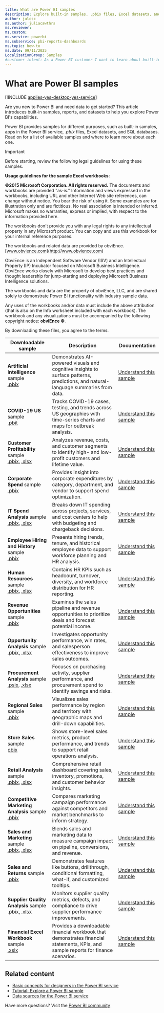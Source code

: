 ```yaml
---
title: What are Power BI samples
description: Explore built-in samples, .pbix files, Excel datasets, and SQL databases in Power BI to learn its functionality and get started quickly.
author: julcsc
ms.author: juliacawthra
ms.reviewer: 
ms.custom:
ms.service: powerbi
ms.subservice: pbi-reports-dashboards
ms.topic: how-to
ms.date: 09/11/2025
LocalizationGroup: Samples
#customer intent: As a Power BI customer I want to learn about built-in samples and apps in Power BI.
---
```

# What are Power BI samples

[!INCLUDE [applies-yes-desktop-yes-service](../includes/applies-yes-desktop-yes-service.md)]

Are you new to Power BI and need data to get started? This article introduces built-in samples, reports, and datasets to help you explore Power BI's capabilities.

Power BI provides samples for different purposes, such as built-in samples, apps in the Power BI service, *.pbix* files, Excel datasets, and SQL databases. Read on for a list of available samples and where to learn more about each one.

> [!IMPORTANT]
> Before starting, review the following legal guidelines for using these samples.
>
> **Usage guidelines for the sample Excel workbooks:**
>
> **&copy;2015 Microsoft Corporation. All rights reserved.** The documents and workbooks are provided "as-is." Information and views expressed in the workbooks, including URL and other Internet Web site references, can change without notice. You bear the risk of using it. Some examples are for illustration only and are fictitious. No real association is intended or inferred. Microsoft makes no warranties, express or implied, with respect to the information provided here.
>
> The workbooks don't provide you with any legal rights to any intellectual property in any Microsoft product. You can copy and use this workbook for your internal reference purposes.
>
> The workbooks and related data are provided by obviEnce. [www.obvience.com](http://www.obvience.com)
>
> ObviEnce is an Independent Software Vendor (ISV) and an Intellectual Property (IP) Incubator focused on Microsoft Business Intelligence. ObviEnce works closely with Microsoft to develop best practices and thought leadership for jump-starting and deploying Microsoft Business Intelligence solutions.
>
> The workbooks and data are the property of obviEnce, LLC, and are shared solely to demonstrate Power BI functionality with industry sample data.
>
> Any uses of the workbooks and/or data must include the above attribution (that is also on the Info worksheet included with each workbook). The workbook and any visualizations must be accompanied by the following copyright notice: **obviEnce &copy;**.
>
> By downloading these files, you agree to the terms.

| Downloadable sample | Description | Documentation |
|---|---|---|
| **Artificial Intelligence** sample<br> [.pbix](https://github.com/microsoft/powerbi-desktop-samples/blob/main/Sample%Reports/Artificial%Intelligence%Sample.pbix) | Demonstrates AI-powered visuals and cognitive insights to surface patterns, predictions, and natural-language summaries from data. | [Understand this sample](sample-artificial-intelligence.md) |
| **COVID-19 US** sample<br> [.pbit](https://github.com/microsoft/powerbi-desktop-samples/blob/main/powerbi-service-samples/COVID-19%20US%20Tracking%20Sample.pbit) | Tracks COVID-19 cases, testing, and trends across US geographies with time-series charts and maps for outbreak analysis. | [Understand this sample](sample-covid-19-us.md) |
| **Customer Profitability** sample<br> [.pbix](https://download.microsoft.com/download/6/A/9/6A93FD6E-CBA5-40BD-B42E-4DCAE8CDD059/Customer%20Profitability%20Sample%20PBIX.pbix), [.xlsx](https://github.com/microsoft/powerbi-desktop-samples/blob/main/powerbi-service-samples/Customer%20Profitability%20Sample-no-PV.xlsx) | Analyzes revenue, costs, and customer segments to identify high- and low-profit customers and lifetime value. | [Understand this sample](sample-customer-profitability.md) |
| **Corporate Spend** sample<br> [.pbix](https://github.com/microsoft/powerbi-desktop-samples/blob/main/new-power-bi-service-samples/Corporate%20Spend.pbix)| Provides insight into corporate expenditures by category, department, and vendor to support spend optimization. | [Understand this sample](sample-corporate-spend.md) |
| **IT Spend Analysis** sample<br> [.pbix](https://download.microsoft.com/download/E/9/8/E98CEB6D-CEBB-41CF-BA2B-1A1D61B27D87/IT%20Spend%20Analysis%20Sample%20PBIX.pbix), [.xlsx](https://github.com/microsoft/powerbi-desktop-samples/blob/main/powerbi-service-samples/IT%20Spend%20Analysis%20Sample-no-PV.xlsx) | Breaks down IT spending across projects, services, and cost centers to help with budgeting and chargeback decisions. | [Understand this sample](sample-it-spend.md) |
| **Employee Hiring and History** sample<br> [.pbix](https://github.com/microsoft/powerbi-desktop-samples/blob/main/new-power-bi-service-samples/Employee%20Hiring%20and%20History.pbix)| Presents hiring trends, tenure, and historical employee data to support workforce planning and HR analysis. | [Understand this sample](sample-employee-hiring-history.md) |
| **Human Resources** sample<br> [.pbix](https://download.microsoft.com/download/6/9/5/69503155-05A5-483E-829A-F7B5F3DD5D27/Human%20Resources%20Sample%20PBIX.pbix), [.xlsx](https://github.com/microsoft/powerbi-desktop-samples/blob/main/powerbi-service-samples/Human%20Resources%20Sample-no-PV.xlsx)| Contains HR KPIs such as headcount, turnover, diversity, and workforce distribution for HR reporting. | [Understand this sample](sample-human-resources.md) |
| **Revenue Opportunities** sample<br> [.pbix](https://github.com/microsoft/powerbi-desktop-samples/blob/main/new-power-bi-service-samples/Revenue%20Opportunities.pbix)| Examines the sales pipeline and revenue opportunities to prioritize deals and forecast potential income. | [Understand this sample](sample-revenue-opportunities.md) |
| **Opportunity Analysis** sample<br> [.pbix](https://download.microsoft.com/download/9/1/5/915ABCFA-7125-4D85-A7BD-05645BD95BD8/Opportunity%20Analysis%20Sample%20PBIX.pbix), [.xlsx](https://github.com/microsoft/powerbi-desktop-samples/blob/main/powerbi-service-samples/Opportunity%20Tracking%20Sample%20no%20PV.xlsx)| Investigates opportunity performance, win rates, and salesperson effectiveness to improve sales outcomes. | [Understand this sample](sample-opportunity-analysis.md) |
| **Procurement Analysis** sample<br> [.psix](https://download.microsoft.com/download/D/5/3/D5390069-F723-413B-8D27-5888500516EB/Procurement%20Analysis%20Sample%20PBIX.pbix), [.xlsx](https://github.com/microsoft/powerbi-desktop-samples/blob/main/powerbi-service-samples/Procurement%20Analysis%20Sample-no-PV.xlsx) | Focuses on purchasing activity, supplier performance, and procurement spend to identify savings and risks. | [Understand this sample](sample-procurement.md) |
| **Regional Sales** sample<br> [.pbix](https://github.com/microsoft/powerbi-desktop-samples/blob/main/new-power-bi-service-samples/Regional%20Sales%20Sample.pbix) | Visualizes sales performance by region and territory with geographic maps and drill-down capabilities. | [Understand this sample](sample-regional-sales.md) |
| **Store Sales** sample<br> [pbix](https://github.com/microsoft/powerbi-desktop-samples/blob/main/new-power-bi-service-samples/Store%20Sales.pbix)| Shows store-level sales metrics, product performance, and trends to support retail operations analysis. | [Understand this sample](sample-store-sales.md) |
| **Retail Analysis** sample<br> [.pbix](https://download.microsoft.com/download/9/6/D/96DDC2FF-2568-491D-AAFA-AFDD6F763AE3/Retail%20Analysis%20Sample%20PBIX.pbix), [.xlsx](https://github.com/microsoft/powerbi-desktop-samples/blob/main/powerbi-service-samples/Retail%20Analysis%20Sample-no-PV.xlsx)| Comprehensive retail dashboard covering sales, inventory, promotions, and customer behavior insights. | [Understand this sample](sample-retail-analysis.md) |
| **Competitive Marketing Analysis** sample<br> [.pbix](https://github.com/microsoft/powerbi-desktop-samples/blob/main/new-power-bi-service-samples/Competitive%20Marketing%20Analysis.pbix)| Compares marketing campaign performance against competitors and market benchmarks to inform strategy. | [Understand this sample](sample-competitive-marketing-analysis.md) |
| **Sales and Marketing** sample<br> [.pbix](https://download.microsoft.com/download/9/7/6/9767913A-29DB-40CF-8944-9AC2BC940C53/Sales%20and%20Marketing%20Sample%20PBIX.pbix), [.xlsx](https://github.com/microsoft/powerbi-desktop-samples/blob/main/powerbi-service-samples/Sales%20and%20Marketing%20Sample-no-PV.xlsx)| Blends sales and marketing data to measure campaign impact on pipeline, conversions, and revenue. | [Understand this sample](sample-sales-and-marketing.md) |
| **Sales and Returns** sample<br> [.pbix](https://github.com/microsoft/powerbi-desktop-samples/blob/main/Sample%20Reports/Sales%20%26%20Returns%20Sample%20v201912.pbix)| Demonstrates features like buttons, drillthrough, conditional formatting, what-if, and customized tooltips. | [Understand this sample](sample-sales-returns.md) |
| **Supplier Quality Analysis** sample<br> [.pbix](https://download.microsoft.com/download/8/C/6/8C661638-C102-4C04-992E-9EA56A5D319B/Supplier-Quality-Analysis-Sample-PBIX.pbix), [.xlsx](https://github.com/microsoft/powerbi-desktop-samples/blob/main/powerbi-service-samples/Supplier%20Quality%20Analysis%20Sample-no-PV.xlsx)| Monitors supplier quality metrics, defects, and compliance to drive supplier performance improvements. | [Understand this sample](sample-supplier-quality.md) |
| **Financial Excel Workbook** sample<br> [.xslx](https://go.microsoft.com/fwlink/?LinkID=521962) | Provides a downloadable financial workbook that demonstrates financial statements, KPIs, and sample reports for finance scenarios. | [Understand this sample](sample-financial-download.md) |

## Related content

- [Basic concepts for designers in the Power BI service](../fundamentals/service-basic-concepts.md)
- [Tutorial: Explore a Power BI sample](sample-tutorial-connect-to-the-samples.md)
- [Data sources for the Power BI service](../connect-data/service-get-data.md)

Have more questions? Visit the [Power BI community](https://community.powerbi.com/)
